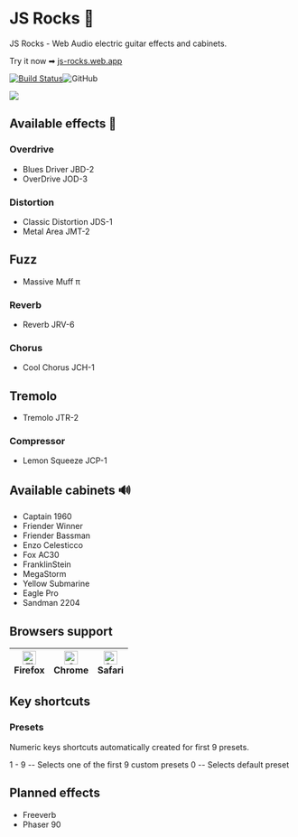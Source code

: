 # JS Rocks 🤘

JS Rocks - Web Audio electric guitar effects and cabinets.

Try it now ➡ [js-rocks.web.app](https://js-rocks.web.app)

[![Build Status](https://travis-ci.org/vitaliy-bobrov/js-rocks.svg?branch=master)](https://travis-ci.org/vitaliy-bobrov/js-rocks)![GitHub](https://img.shields.io/github/license/vitaliy-bobrov/js-rocks)

![](https://github.com/vitaliy-bobrov/js-rocks/blob/master/src/assets/og-image.jpg)

## Available effects 🎸

### Overdrive

- Blues Driver JBD-2
- OverDrive JOD-3

### Distortion

- Classic Distortion JDS-1
- Metal Area JMT-2

## Fuzz
- Massive Muff π

### Reverb

- Reverb JRV-6

### Chorus

- Cool Chorus JCH-1

## Tremolo

- Tremolo JTR-2

### Compressor

- Lemon Squeeze JCP-1

## Available cabinets 🔊

- Captain 1960
- Friender Winner
- Friender Bassman
- Enzo Celesticco
- Fox AC30
- FranklinStein
- MegaStorm
- Yellow Submarine
- Eagle Pro
- Sandman 2204

## Browsers support

| [<img src="https://raw.githubusercontent.com/alrra/browser-logos/master/src/firefox/firefox_48x48.png" alt="Firefox" width="24px" height="24px" />](http://godban.github.io/browsers-support-badges/)</br>Firefox | [<img src="https://raw.githubusercontent.com/alrra/browser-logos/master/src/chrome/chrome_48x48.png" alt="Chrome" width="24px" height="24px" />](http://godban.github.io/browsers-support-badges/)</br>Chrome | [<img src="https://raw.githubusercontent.com/alrra/browser-logos/master/src/safari/safari_48x48.png" alt="Safari" width="24px" height="24px" />](http://godban.github.io/browsers-support-badges/)</br>Safari |
| --------- | --------- | --------- |

## Key shortcuts

### Presets
Numeric keys shortcuts automatically created for first 9 presets.

1 - 9 -- Selects one of the first 9 custom presets
0 -- Selects default preset

## Planned effects
- Freeverb
- Phaser 90


